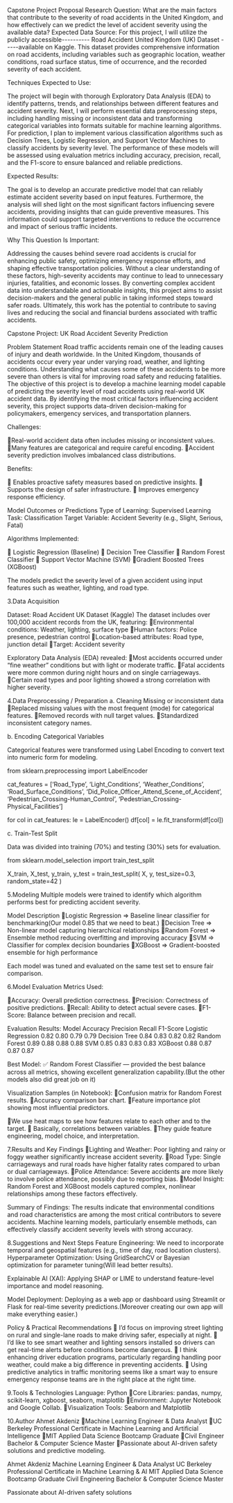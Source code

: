 Capstone Project Proposal
Research Question:
What are the main factors that contribute to the severity of road accidents in the United Kingdom, and how effectively can we predict the level of accident severity using the available data?
Expected Data Source:
For this project, I will utilize the publicly accessible---------- Road Accident United Kingdom (UK) Dataset -----available on Kaggle. This dataset provides comprehensive information on road accidents, including variables such as geographic location, weather conditions, road surface status, time of occurrence, and the recorded severity of each accident.

Techniques Expected to Use:

The project will begin with thorough Exploratory Data Analysis (EDA) to identify patterns, trends, and relationships between different features and accident severity. Next, I will perform essential data preprocessing steps, including handling missing or inconsistent data and transforming categorical variables into formats suitable for machine learning algorithms. For prediction, I plan to implement various classification algorithms such as Decision Trees, Logistic Regression, and Support Vector Machines to classify accidents by severity level. The performance of these models will be assessed using evaluation metrics including accuracy, precision, recall, and the F1-score to ensure balanced and reliable predictions.

Expected Results:

The goal is to develop an accurate predictive model that can reliably estimate accident severity based on input features. Furthermore, the analysis will shed light on the most significant factors influencing severe accidents, providing insights that can guide preventive measures. This information could support targeted interventions to reduce the occurrence and impact of serious traffic incidents.

Why This Question Is Important:

Addressing the causes behind severe road accidents is crucial for enhancing public safety, optimizing emergency response efforts, and shaping effective transportation policies. Without a clear understanding of these factors, high-severity accidents may continue to lead to unnecessary injuries, fatalities, and economic losses. By converting complex accident data into understandable and actionable insights, this project aims to assist decision-makers and the general public in taking informed steps toward safer roads. Ultimately, this work has the potential to contribute to saving lives and reducing the social and financial burdens associated with traffic accidents.

Capstone Project: UK Road Accident Severity Prediction

Problem Statement
Road traffic accidents remain one of the leading causes of injury and death worldwide. In the United Kingdom, thousands of accidents occur every year under varying road, weather, and lighting conditions. Understanding what causes some of these accidents to be more severe than others is vital for improving road safety and reducing fatalities.
The objective of this project is to develop a machine learning model capable of predicting the severity level of road accidents using real-world UK accident data.
By identifying the most critical factors influencing accident severity, this project supports data-driven decision-making for policymakers, emergency services, and transportation planners.

Challenges:

Real-world accident data often includes missing or inconsistent values.
Many features are categorical and require careful encoding.
Accident severity prediction involves imbalanced class distributions.

Benefits:

 Enables proactive safety measures based on predictive insights.
 Supports the design of safer infrastructure.
 Improves emergency response efficiency.

Model Outcomes or Predictions
Type of Learning: Supervised Learning
Task: Classification
Target Variable: Accident Severity (e.g., Slight, Serious, Fatal)

Algorithms Implemented:

 Logistic Regression (Baseline)
 Decision Tree Classifier
 Random Forest Classifier
 Support Vector Machine (SVM)
Gradient Boosted Trees (XGBoost)

The models predict the severity level of a given accident using input features such as weather, lighting, and road type.

3.Data Acquisition

Dataset: Road Accident UK Dataset (Kaggle)
The dataset includes over 100,000 accident records from the UK, featuring:
Environmental conditions: Weather, lighting, surface type
Human factors: Police presence, pedestrian control
Location-based attributes: Road type, junction detail
Target: Accident severity

Exploratory Data Analysis (EDA) revealed:
Most accidents occurred under “fine weather” conditions but with light or moderate traffic.
Fatal accidents were more common during night hours and on single carriageways.
Certain road types and poor lighting showed a strong correlation with higher severity.

4.Data Preprocessing / Preparation
a. Cleaning Missing or inconsistent data
Replaced missing values with the most frequent (mode) for categorical features.
Removed records with null target values.
Standardized inconsistent category names.

b. Encoding Categorical Variables

Categorical features were transformed using Label Encoding to convert text into numeric form for modeling.

from sklearn.preprocessing import LabelEncoder

cat_features = [‘Road_Type’, ‘Light_Conditions’, ‘Weather_Conditions’,
‘Road_Surface_Conditions’, ‘Did_Police_Officer_Attend_Scene_of_Accident’,
‘Pedestrian_Crossing-Human_Control’, ‘Pedestrian_Crossing-Physical_Facilities’]

for col in cat_features:
le = LabelEncoder()
df[col] = le.fit_transform(df[col])

c. Train-Test Split

Data was divided into training (70%) and testing (30%) sets for evaluation.

from sklearn.model_selection import train_test_split

X_train, X_test, y_train, y_test = train_test_split(
X, y, test_size=0.3, random_state=42
)

5.Modeling
Multiple models were trained to identify which algorithm performs best for predicting accident severity.

Model Description
Logistic Regression => Baseline linear classifier for benchmarking(Our model 0.85 that we need to beat.)
Decision Tree => Non-linear model capturing hierarchical relationships
Random Forest => Ensemble method reducing overfitting and improving accuracy
SVM => Classifier for complex decision boundaries
XGBoost => Gradient-boosted ensemble for high performance

Each model was tuned and evaluated on the same test set to ensure fair comparison.

6.Model Evaluation
Metrics Used:

Accuracy: Overall prediction correctness.
Precision: Correctness of positive predictions.
Recall: Ability to detect actual severe cases.
F1-Score: Balance between precision and recall.

Evaluation Results:
Model Accuracy Precision Recall F1-Score
Logistic Regression 0.82 0.80 0.79 0.79
Decision Tree 0.84 0.83 0.82 0.82
Random Forest 0.89 0.88 0.88 0.88
SVM 0.85 0.83 0.83 0.83
XGBoost 0.88 0.87 0.87 0.87

Best Model:
✅ Random Forest Classifier — provided the best balance across all metrics, showing excellent generalization capability.(But the other models also did great job on it)

Visualization Samples (in Notebook):
Confusion matrix for Random Forest results.
Accuracy comparison bar chart.
Feature importance plot showing most influential predictors.

We use heat maps to see how features relate to each other and to the target.
 Basically, correlations between variables.
They guide feature engineering, model choice, and interpretation.

7.Results and Key Findings
Lighting and Weather: Poor lighting and rainy or foggy weather significantly increase accident severity.
Road Type: Single carriageways and rural roads have higher fatality rates compared to urban or dual carriageways.
Police Attendance: Severe accidents are more likely to involve police attendance, possibly due to reporting bias.
Model Insight: Random Forest and XGBoost models captured complex, nonlinear relationships among these factors effectively.

Summary of Findings:
The results indicate that environmental conditions and road characteristics are among the most critical contributors to severe accidents. Machine learning models, particularly ensemble methods, can effectively classify accident severity levels with strong accuracy.

8.Suggestions and Next Steps
Feature Engineering:
We need to incorporate temporal and geospatial features (e.g., time of day, road location clusters).
Hyperparameter Optimization:
Using GridSearchCV or Bayesian optimization for parameter tuning(Will lead better results).

Explainable AI (XAI):
Applying SHAP or LIME to understand feature-level importance and model reasoning.

Model Deployment:
Deploying as a web app or dashboard using Streamlit or Flask for real-time severity predictions.(Moreover creating our own app will make everything easier.)

Policy & Practical Recommendations
 I’d focus on improving street lighting on rural and single-lane roads to make driving safer, especially at night.
 I’d like to see smart weather and lighting sensors installed so drivers can get real-time alerts before conditions become dangerous.
 I think enhancing driver education programs, particularly regarding handling poor weather, could make a big difference in preventing accidents.
 Using predictive analytics in traffic monitoring seems like a smart way to ensure emergency response teams are in the right place at the right time.

9.Tools & Technologies
Language: Python
Core Libraries: pandas, numpy, scikit-learn, xgboost, seaborn, matplotlib
Environment: Jupyter Notebook and Google Collab.
Visualization Tools: Seaborn and Matplotlib

10.Author
Ahmet Akdeniz
Machine Learning Engineer & Data Analyst
UC Berkeley Professional Certificate in Machine Learning and Artificial Intelligence
MIT Applied Data Science Bootcamp Graduate
Civil Engineer Bachelor & Computer Science Master
Passionate about AI-driven safety solutions and predictive modeling.

Ahmet Akdeniz
Machine Learning Engineer & Data Analyst
UC Berkeley Professional Certificate in Machine Learning & AI
MIT Applied Data Science Bootcamp Graduate
Civil Engineering Bachelor & Computer Science Master

Passionate about AI-driven safety solutions
